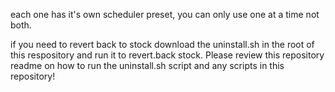 
each one has it's own scheduler preset, you can only use one at a time not both.

if you need to revert back to stock download the uninstall.sh in the root of this respository and run it to revert.back  stock. Please review this repository readme on how to run the uninstall.sh script and any scripts in this repository!

